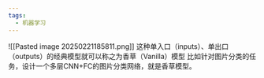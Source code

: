 ```yaml
---
tags:
  - 机器学习
---
```

![[Pasted image 20250221185811.png]]
这种单入口（inputs）、单出口（outputs）的经典模型就可以称之为香草（Vanilla）模型
比如针对图片分类的任务，设计一个多层CNN+FC的图片分类网络，就是香草模型。